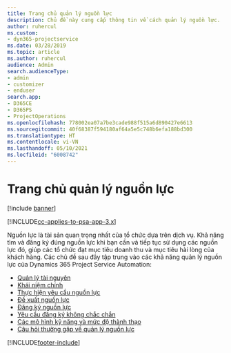 ```yaml
---
title: Trang chủ quản lý nguồn lực
description: Chủ đề này cung cấp thông tin về cách quản lý nguồn lực.
author: ruhercul
ms.custom:
- dyn365-projectservice
ms.date: 03/28/2019
ms.topic: article
ms.author: ruhercul
audience: Admin
search.audienceType:
- admin
- customizer
- enduser
search.app:
- D365CE
- D365PS
- ProjectOperations
ms.openlocfilehash: 778002ea07a7be3cade988f515a6d890427e6613
ms.sourcegitcommit: 40f68387f594180af64a5e5c748b6efa188bd300
ms.translationtype: HT
ms.contentlocale: vi-VN
ms.lasthandoff: 05/10/2021
ms.locfileid: "6008742"
---
```

# <a name="resource-management-home-page"></a>Trang chủ quản lý nguồn lực

[!include [banner](../includes/psa-now-project-operations.md)]

[!INCLUDE[cc-applies-to-psa-app-3.x](../includes/cc-applies-to-psa-app-3x.md)]

Nguồn lực là tài sản quan trọng nhất của tổ chức dựa trên dịch vụ. Khả năng tìm và đăng ký đúng nguồn lực khi bạn cần và tiếp tục sử dụng các nguồn lực đó, giúp các tổ chức đạt mục tiêu doanh thu và mục tiêu hài lòng của khách hàng. Các chủ đề sau đây tập trung vào các khả năng quản lý nguồn lực của Dynamics 365 Project Service Automation:

- [Quản lý tài nguyên](manage-resources.md)
- [Khái niệm chính](reports-key-concepts.md)
- [Thực hiện yêu cầu nguồn lực](resource-management-fulfill-requests.md)
- [Đề xuất nguồn lực](resource-management-propose-resources.md)
- [Đăng ký nguồn lực](resource-management-book-resources-scheduleboard.md)
- [Yêu cầu đăng ký không chắc chắn](resource-management-softbook-requirements.md)
- [Các mô hình kỹ năng và mức độ thành thạo](resource-management-skills-proficiency.md)
- [Câu hỏi thường gặp về quản lý nguồn lực](resource-management-faq.md)


[!INCLUDE[footer-include](../includes/footer-banner.md)]